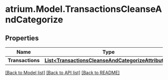 # atrium.Model.TransactionsCleanseAndCategorize
## Properties

Name | Type | Description | Notes
------------ | ------------- | ------------- | -------------
**Transactions** | [**List&lt;TransactionsCleanseAndCategorizeAttributes&gt;**](TransactionsCleanseAndCategorizeAttributes.md) |  | [optional] 

[[Back to Model list]](../README.md#documentation-for-models) [[Back to API list]](../README.md#documentation-for-api-endpoints) [[Back to README]](../README.md)

